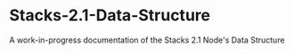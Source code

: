 # Stacks-2.1-Data-Structure
A work-in-progress documentation of the Stacks 2.1 Node's Data Structure
